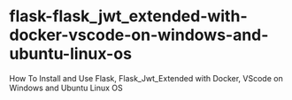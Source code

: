 # flask-flask_jwt_extended-with-docker-vscode-on-windows-and-ubuntu-linux-os
How To Install and Use Flask, Flask_Jwt_Extended with Docker, VScode on Windows and Ubuntu Linux OS

